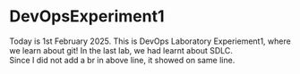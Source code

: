 # DevOpsExperiment1
Today is 1st February 2025. This is DevOps Laboratory Experiement1, where we learn about git!
In the last lab, we had learnt about SDLC.
<br>
Since I did not add a br in above line, it showed on same line.

